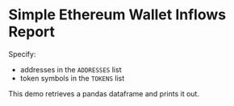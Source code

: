 # Simple Ethereum Wallet Inflows Report

Specify:
- addresses in the `ADDRESSES` list
- token symbols in the `TOKENS` list

This demo retrieves a pandas dataframe and prints it out.
